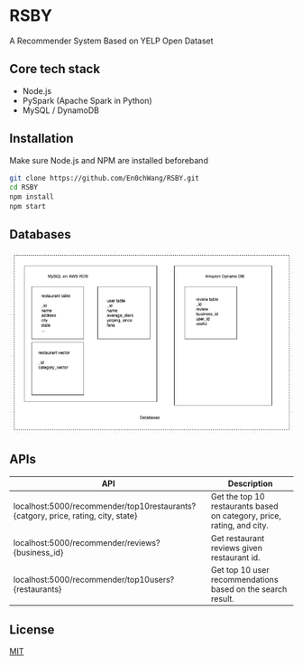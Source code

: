 # RSBY
A Recommender System Based on YELP Open Dataset


## Core tech stack
- Node.js
- PySpark (Apache Spark in Python)
- MySQL / DynamoDB


## Installation
Make sure Node.js and NPM are installed beforeband
```bash
git clone https://github.com/En0chWang/RSBY.git
cd RSBY
npm install
npm start
```

## Databases
![alt text](./img/database.png)


## APIs
| API                                                                         | Description                                                            |
|-----------------------------------------------------------------------------|------------------------------------------------------------------------|
| localhost:5000/recommender/top10restaurants?{catgory, price, rating, city, state} | Get the top 10 restaurants based on category, price, rating, and city. |
| localhost:5000/recommender/reviews?{business_id}                            | Get restaurant reviews given restaurant id.                            |
| localhost:5000/recommender/top10users?{restaurants}                         | Get top 10 user recommendations based on the search result.            |

## License
[MIT](https://choosealicense.com/licenses/mit/)
